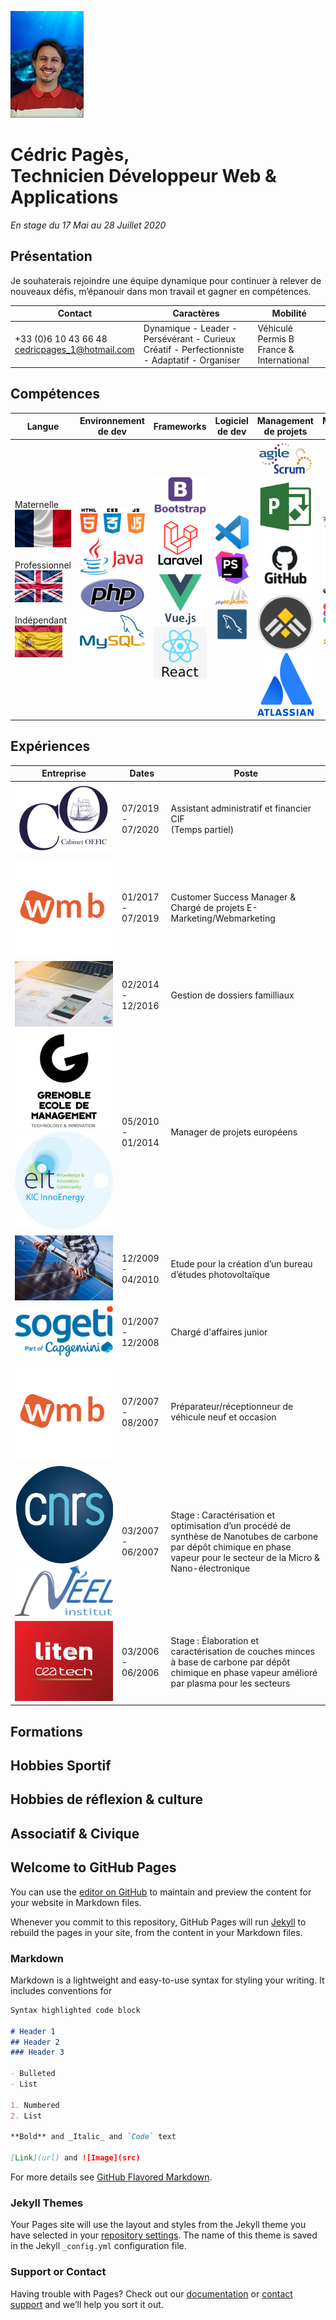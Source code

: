 ![](img\base\Cedric-bg.jpg "Cédric Pagès")
# Cédric Pagès,  <br> Technicien Développeur Web & Applications
*En stage du 17 Mai au 28 Juillet 2020*

## Présentation
Je souhaterais rejoindre une équipe dynamique pour continuer à relever de nouveaux défis, m’épanouir dans mon travail et gagner en compétences.

Contact | Caractères | Mobilité
----|----|----
+33 (0)6 10 43 66 48  <br> cedricpages_1@hotmail.com|Dynamique - Leader - Persévérant - Curieux <br> Créatif - Perfectionniste - Adaptatif - Organiser| Véhiculé Permis B  <br> France  & International 

## Compétences

Langue | Environnement de dev | Frameworks | Logiciel de dev | Management de projets | Marketing UI/UX | Management d'entreprise
----|----|----|----|----|----|----
Maternelle ![Français](img/langues/fr.jpg "Français langue maternelle")  <br><br> Professionnel ![Anglais](img/langues/en.jpg "Anglais niveau professionnel")  <br><br> Indépendant![Espagnol](img/langues/es.jpg "Espagnol niveau indépendant") | ![html_css_js](img/competences/html_css_js.png "HTML CSS JS") ![java](img/competences/Java-Logo.png  "Base de Java") ![php](img/competences/1200px-PHP-logo.svg.png  "PHP") ![MySQL](img/competences/MySQL.svg.png) |![Bootstrap](img/competences/Bootstrap-Logo.png) ![Laravel](img/competences/laravel.png) ![VueJS](img/competences/vuejs.png) ![ReactJS](img/competences/ReactJS.png) | ![VSCode](img/competences/vcs.jpg) ![PHPStorm](img/competences/Phpstorm.png) ![PhpMyAdmin](img/competences/PhpMyAdmin_logo.png) ![MySQL-workbench](img/competences/mysql-workbench-icon.png) | ![Agile-Scrum](img/competences/logo-agile-scrum.jpg) ![MSProject](img/competences/600px-MS_Project_Logo.png) ![GitHub](img/competences/GitHub-logo.jpg) ![GanttProject](img/competences/gantt_project.jpg) ![Atlassian](img/competences/atlassian-logo-DF2FCF6E4D-seeklogo.com.png) | ![InDesign](img/competences/formation-indesign-le-mans.png) ![Photoshop](img/competences/Adobe-Photoshop-Logo-PNG-1.png) ![Gimp](img/competences/gimp-logo11-220x90.png) ![Figma](img/competences/figma.png) ![SEO](img/competences/download.jpg) | Structuration stratégique de TPE / PME / PMI ou de services internes <br><br> Etudes de positionnement marché  <br><br> Relation commerciale B to B <br><br> Etudes de marchés et concurrences

## Expériences
Entreprise|Dates|Poste
---|---|---|
![OEFIC](img/entreprises/oefic.png "Cabinet OEFIC") |07/2019 - 07/2020|Assistant administratif et financier CIF <br> (Temps partiel)
![WMB](img/entreprises/wmb.png "Webmarketing Booster") |01/2017 - 07/2019|Customer Success Manager & Chargé de projets E-Marketing/Webmarketing
![Césure](img/entreprises/dossier.jpg "Webmarketing Booster") |02/2014 - 12/2016|Gestion de dossiers familliaux
![GEM](img/entreprises/gem.jpg "Grenoble Ecole de Management") ![EIT-KIC](img/entreprises/kic.jpg "Kic InnoEnergy") |05/2010 - 01/2014|Manager de projets européens
![PV](img/entreprises/pv.jpg "Bureau d'études photovoltaïque") |12/2009 - 04/2010|Etude pour la création d’un bureau d’études photovoltaïque
![SOGETI](img/entreprises/sogeti.png "Sogeti High Tech") |01/2007 - 12/2008|Chargé d'affaires junior 
![Citroën](img/entreprises/wmb.png "Citroën") |07/2007 - 08/2007|Préparateur/réceptionneur de véhicule neuf et occasion 
![CNRS](img/entreprises/cnrs.png "CNRS") ![Institut-Néel](img/entreprises/neel.png "Institut Néel") |03/2007 - 06/2007|Stage : Caractérisation et optimisation d’un procédé de synthèse de Nanotubes de carbone par dépôt chimique en phase vapeur pour le secteur de la Micro & Nano-électronique 
![CEA Liten](img/entreprises/liten.jpg "CEA Liten") |03/2006 - 06/2006|Stage : Élaboration et caractérisation de couches minces à base de carbone par dépôt chimique en phase vapeur amélioré par plasma pour les secteurs 

## Formations

## Hobbies Sportif

## Hobbies de réflexion & culture

## Associatif & Civique




## Welcome to GitHub Pages

You can use the [editor on GitHub](https://github.com/CedricPages-CNinAlps/CV_Markdown/edit/master/docs/index.md) to maintain and preview the content for your website in Markdown files.

Whenever you commit to this repository, GitHub Pages will run [Jekyll](https://jekyllrb.com/) to rebuild the pages in your site, from the content in your Markdown files.

### Markdown

Markdown is a lightweight and easy-to-use syntax for styling your writing. It includes conventions for

```markdown
Syntax highlighted code block

# Header 1
## Header 2
### Header 3

- Bulleted
- List

1. Numbered
2. List

**Bold** and _Italic_ and `Code` text

[Link](url) and ![Image](src)
```

For more details see [GitHub Flavored Markdown](https://guides.github.com/features/mastering-markdown/).

### Jekyll Themes

Your Pages site will use the layout and styles from the Jekyll theme you have selected in your [repository settings](https://github.com/CedricPages-CNinAlps/CV_Markdown/settings/pages). The name of this theme is saved in the Jekyll `_config.yml` configuration file.

### Support or Contact

Having trouble with Pages? Check out our [documentation](https://docs.github.com/categories/github-pages-basics/) or [contact support](https://support.github.com/contact) and we’ll help you sort it out.

